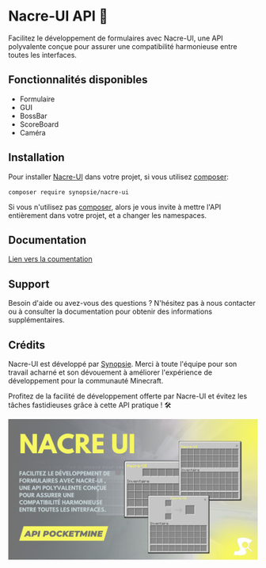 # Nacre-UI API 📝

Facilitez le développement de formulaires avec Nacre-UI, une API polyvalente conçue pour assurer une compatibilité harmonieuse entre toutes les interfaces.

## Fonctionnalités disponibles
- Formulaire
- GUI
- BossBar
- ScoreBoard
- Caméra

## Installation
Pour installer [Nacre-UI](https://github.com/Synopsie/Nacre-UI) dans votre projet, si vous utilisez [composer](https://getcomposer.org/):
`````injectablephp
composer require synopsie/nacre-ui
`````

Si vous n'utilisez pas [composer](https://getcomposer.org/), alors je vous invite à mettre l'API entièrement dans votre projet, et a changer les namespaces.

## Documentation

[Lien vers la coumentation](https://nacre.arkaniastudios.com/home.html)

## Support

Besoin d'aide ou avez-vous des questions ? N'hésitez pas à nous contacter ou à consulter la documentation pour obtenir des informations supplémentaires.

## Crédits

Nacre-UI est développé par [Synopsie](https://arkaniastudios.com). Merci à toute l'équipe pour son travail acharné et son dévouement à améliorer l'expérience de développement pour la communauté Minecraft.

Profitez de la facilité de développement offerte par Nacre-UI et évitez les tâches fastidieuses grâce à cette API pratique ! 🛠️

![Nacre-UI](nacre-ui.png)